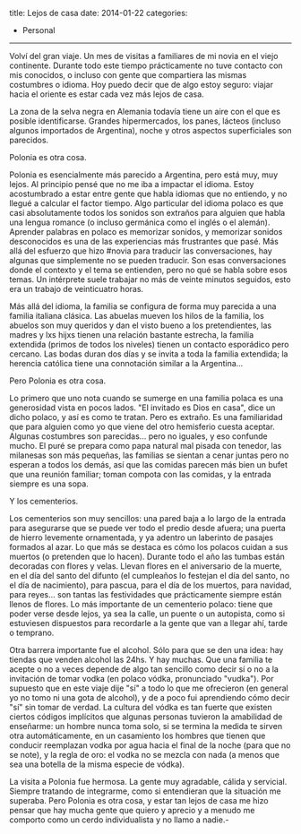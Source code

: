 title: Lejos de casa
date: 2014-01-22
categories:
  - Personal
---
Volví del gran viaje. Un mes de visitas a familiares de mi novia en el viejo continente. Durante todo este tiempo prácticamente no tuve contacto con mis conocidos, o incluso con gente que compartiera las mismas costumbres o idioma. Hoy puedo decir que de algo estoy seguro: viajar hacia el oriente es estar cada vez más lejos de casa.

<!-- more -->

La zona de la selva negra en Alemania todavía tiene un aire con el que es posible identificarse. Grandes hipermercados, los panes, lácteos (incluso algunos importados de Argentina), noche y otros aspectos superficiales son parecidos.

Polonia es otra cosa.

Polonia es esencialmente más parecido a Argentina, pero está muy, muy lejos. Al principio pensé que no me iba a impactar el idioma. Estoy acostumbrado a estar entre gente que habla idiomas que no entiendo, y no llegué a calcular el factor tiempo. Algo particular del idioma polaco es que casi absolutamente todos los sonidos son extraños para alguien que habla una lengua romance (o incluso germánica como el inglés o el alemán). Aprender palabras en polaco es memorizar sonidos, y memorizar sonidos desconocidos es una de las experiencias más frustrantes que pasé. Más allá del esfuerzo que hizo #novia para traducir las conversaciones, hay algunas que simplemente no se pueden traducir. Son esas conversaciones donde el contexto y el tema se entienden, pero no qué se habla sobre esos temas. Un intérprete suele trabajar no más de veinte minutos seguidos, esto era un trabajo de veinticuatro horas.

Más allá del idioma, la familia se configura de forma muy parecida a una familia italiana clásica. Las abuelas mueven los hilos de la familia, los abuelos son muy queridos y dan el visto bueno a los pretendientes, las madres y lxs hijxs tienen una relación bastante estrecha, la familia extendida (primos de todos los niveles) tienen un contacto esporádico pero cercano. Las bodas duran dos días y se invita a toda la familia extendida; la herencia católica tiene una connotación similar a la Argentina...

Pero Polonia es otra cosa.

Lo primero que uno nota cuando se sumerge en una familia polaca es una generosidad vista en pocos lados. "El invitado es Dios en casa", dice un dicho polaco, y así es como te tratan. Pero es extraño. Es una familiaridad que para alguien como yo que viene del otro hemisferio cuesta aceptar. Algunas costumbres son parecidas... pero no iguales, y eso confunde mucho. El puré se prepara como papa natural mal pisada con tenedor, las milanesas son más pequeñas, las familias se sientan a cenar juntas pero no esperan a todos los demás, así que las comidas parecen más bien un bufet que una reunión familiar; toman compota con las comidas, y la entrada siempre es una sopa.

Y los cementerios.

Los cementerios son muy sencillos: una pared baja a lo largo de la entrada para asegurarse que se puede ver todo el predio desde afuera; una puerta de hierro levemente ornamentada, y ya adentro un laberinto de pasajes formados al azar. Lo que más se destaca es cómo los polacos cuidan a sus muertos (o pretenden que lo hacen). Durante todo el año las tumbas están decoradas con flores y velas. Llevan flores en el aniversario de la muerte, en el día del santo del difunto (el cumpleaños lo festejan el día del santo, no el día de nacimiento), para pascua, para el día de los muertos, para navidad, para reyes... son tantas las festividades que prácticamente siempre están llenos de flores. Lo más importante de un cementerio polaco: tiene que poder verse desde lejos, ya sea la calle, un puente o un autopista, como si estuviesen dispuestos para recordarle a la gente que van a llegar ahí, tarde o temprano.

Otra barrera importante fue el alcohol. Sólo para que se den una idea: hay tiendas que venden alcohol las 24hs. Y hay muchas. Que una familia te acepte o no a veces depende de algo tan sencillo como decir sí o no a la invitación de tomar vodka (en polaco vódka, pronunciado "vudka"). Por supuesto que en este viaje dije "sí" a todo lo que me ofrecieron (en general yo no tomo ni una gota de alcohol), y de a poco fui aprendiendo cómo decir "sí" sin tomar de verdad. La cultura del vódka es tan fuerte que existen ciertos códigos implícitos que algunas personas tuvieron la amabilidad de enseñarme: un hombre nunca toma solo, si se termina la medida te sirven otra automáticamente, en un casamiento los hombres que tienen que conducir reemplazan vodka por agua hacia el final de la noche (para que no se note), y la regla de oro: el vodka no se mezcla con nada (a menos que sea una botella de la misma especie de vódka).

La visita a Polonia fue hermosa. La gente muy agradable, cálida y servicial. Siempre tratando de integrarme, como si entendieran que la situación me superaba. Pero Polonia es otra cosa, y estar tan lejos de casa me hizo pensar que hay mucha gente que quiero y aprecio y a menudo me comporto como un cerdo individualista y no llamo a nadie.-

